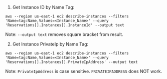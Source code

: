 1. Get Instance ID by Name Tag:
```
aws --region us-east-1 ec2 describe-instances --filters 'Name=tag:Name,Values=<Instance_Name>' --query 'Reservations[].Instances[].InstanceId' --output text
```
Note: `--output text` removes square bracket from result.

2. Get Instance PrivateIp by Name Tag:
```
aws --region us-east-1 ec2 describe-instances --filters 'Name=tag:Name,Values=<Instance_Name>' --query 'Reservations[].Instances[].PrivateIpAddress' --output text
```
Note: `PrivateIpAddress` is case sensitive. `PRIVATEIPADDRESS` does NOT work.
